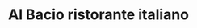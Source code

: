 ---
title: "Al Bacio ristorante italiano"
url: /muelheim-an-der-ruhr/al-bacio-ristorante-italiano/
shop: Kaffee
---